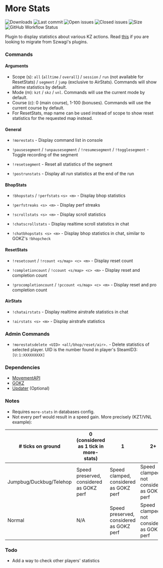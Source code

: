 # More Stats

![Downloads](https://img.shields.io/github/downloads/zer0k-z/more-stats/total?style=flat-square) ![Last commit](https://img.shields.io/github/last-commit/zer0k-z/more-stats?style=flat-square) ![Open issues](https://img.shields.io/github/issues/zer0k-z/more-stats?style=flat-square) ![Closed issues](https://img.shields.io/github/issues-closed/zer0k-z/more-stats?style=flat-square) ![Size](https://img.shields.io/github/repo-size/zer0k-z/more-stats?style=flat-square) ![GitHub Workflow Status](https://img.shields.io/github/workflow/status/zer0k-z/more-stats/Compile%20with%20SourceMod?style=flat-square)

Plugin to display statistics about various KZ actions. Read [this](https://github.com/Szwagi/more-stats/blob/main/README.md) if you are looking to migrate from Szwagi's plugins.

### Commands

#### Arguments
- Scope (s): `all` (`alltime` / `overall`) / `session` / `run` (not available for ResetStats) / `segment` / `jump` (exclusive to AirStats). Commands will show alltime statistics by default.
- Mode (m): `kzt` / `skz` / `vnl`. Commands will use the current mode by default.
- Course (c): 0 (main course), 1-100 (bonuses). Commands will use the current course by default.
- For ResetStats, map name can be used instead of scope to show reset statistics for the requested map instead.
#### General
- `!morestats` - Display command list in console

- `!pausesegment` / `!unpausesegment` / `!resumesegment` / `!togglesegment` - Toggle recording of the segment

- `!resetsegment` - Reset all statistics of the segment

- `!postrunstats` - Display all run statistics at the end of the run

#### BhopStats

- `!bhopstats` / `!perfstats` `<s> <m>` - Display bhop statistics

- `!perfstreaks <s> <m>` - Display perf streaks

- `!scrollstats <s> <m>` - Display scroll statistics

- `!chatscrollstats` - Display realtime scroll statistics in chat

- `!chatbhopstats <s> <m>` - Display bhop statistics in chat, similar to GOKZ's `!bhopcheck`

#### ResetStats

- `!resetcount` / `!rcount <s/map> <c> <m>` - Display reset count

- `!completioncount` / `!ccount <s/map> <c> <m>` - Display reset and completion count

- `!procompletioncount` / `!pccount <s/map> <c> <m>` - Display reset and pro completion count

#### AirStats

- `!chatairstats` - Display realtime airstrafe statistics in chat

- `!airstats <s> <m>` - Display airstrafe statistics

### Admin Commands

- `!morestatsdelete <UID> <all/bhop/reset/air>.` - Delete statistics of selected player. UID is the number found in player's SteamID3: `[U:1:XXXXXXXXX]`

### Dependencies
- [MovementAPI](https://github.com/danzayau/MovementAPI)
- [GOKZ](https://bitbucket.org/kztimerglobalteam/gokz/)
- [Updater](https://forums.alliedmods.net/showthread.php?t=169095) (Optional)

### Notes
- Requires `more-stats` in databases config.
- Not every perf would result in a speed gain. More precisely (KZT/VNL example):

| # ticks on ground       | 0 (considered as 1 tick in more-stats)       | 1                                        | 2+                                         |
|-------------------------|----------------------------------------------|------------------------------------------|--------------------------------------------|
| Jumpbug/Duckbug/Telehop | Speed preserved, considered as GOKZ perf     | Speed clamped, considered as GOKZ perf   | Speed clamped, not considered as GOKZ perf |
| Normal                  | N/A                                          | Speed preserved, considered as GOKZ perf | Speed clamped, not considered as GOKZ perf |

### Todo
- Add a way to check other players' statistics
